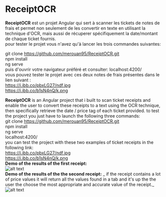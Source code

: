 # ReceiptOCR
**ReceiptOCR** est un projet Angular qui sert à scanner les tickets de notes de frais et permet non seulement de les convertir 
en texte en utilisant la technique d'OCR, mais aussi de récuperer spécifiquement la date/montant de chaque ticket fournis.  
pour tester le projet vous n'avez qu'à lancer les trois commandes suivantes:  

git clone https://github.com/merouan95/ReceiptOCR.git  
npm install  
ng serve  
puis d'ouvrir votre navigateur préféré et consulter: localhost:4200/  
vous pouvez tester le projet avec ces deux notes de frais présentes dans le lien suivant :   
https://i.ibb.co/pbxLG27/ndf.jpg  
https://i.ibb.co/b1sN4nQ/k.png   

**ReceiptOCR** is an Angular project that i built to scan ticket receipts and enable the user to convert these receipts to
a text using the OCR technique, then specifically retrieve the date / price tag of each ticket provided.
to test the project you just have to launch the following three commands:  
git clone https://github.com/merouan95/ReceiptOCR.git  
npm install  
ng serve  
localhost:4200/  
you can test the project with these two examples of ticket receipts in the following link:  
https://i.ibb.co/pbxLG27/ndf.jpg  
https://i.ibb.co/b1sN4nQ/k.png  
**Demo of the results of the first receipt:**  
![alt text](https://i.ibb.co/KFF1RZj/Capture1.png)  
**Demo of the results of the the second receipt:** _ if the receipt contains a lot of price values it will return all the values
found in a tab and it's up the the user the choose the most appropriate and accurate value of the receipt._
![alt text](https://i.ibb.co/zRWgNzr/Capture2.png)



